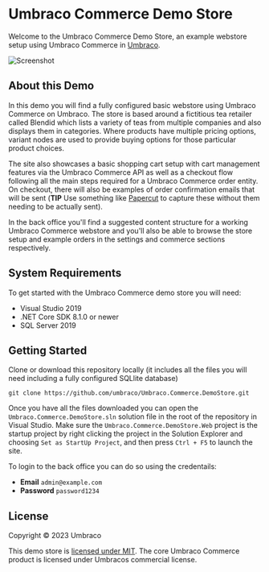 # Umbraco Commerce Demo Store

Welcome to the Umbraco Commerce Demo Store, an example webstore setup using Umbraco Commerce in [Umbraco](https://umbraco.com).

![Screenshot](assets/screenshot.png)

## About this Demo

In this demo you will find a fully configured basic webstore using Umbraco Commerce on Umbraco. The store is based around a fictitious tea retailer called Blendid which lists a variety of teas from multiple companies and also displays them in categories. Where products have multiple pricing options, variant nodes are used to provide buying options for those particular product choices.

The site also showcases a basic shopping cart setup with cart management features via the Umbraco Commerce API as well as a checkout flow following all the main steps required for a Umbraco Commerce order entity. On checkout, there will also be examples of order confirmation emails that will be sent (**TIP** Use something like [Papercut](https://github.com/ChangemakerStudios/Papercut) to capture these without them needing to be actually sent).

In the back office you'll find a suggested content structure for a working Umbraco Commerce webstore and you'll also be able to browse the store setup and example orders in the settings and commerce sections respectively.

## System Requirements

To get started with the Umbraco Commerce demo store you will need:

* Visual Studio 2019
* .NET Core SDK 8.1.0 or newer
* SQL Server 2019

## Getting Started

Clone or download this repository locally (it includes all the files you will need including a fully configured SQLlite database)

````
git clone https://github.com/umbraco/Umbraco.Commerce.DemoStore.git
````

Once you have all the files downloaded you can open the `Umbraco.Commerce.DemoStore.sln` solution file in the root of the repository in Visual Studio. Make sure the `Umbraco.Commerce.DemoStore.Web` project is the startup project by right clicking the project in the Solution Explorer and choosing `Set as StartUp Project`, and then press `Ctrl + F5` to launch the site.

To login to the back office you can do so using the credentails:

* **Email** `admin@example.com`
* **Password** `password1234`


## License

Copyright © 2023 Umbraco

This demo store is [licensed under MIT](LICENSE.md). The core Umbraco Commerce product is licensed under Umbracos commercial license.

